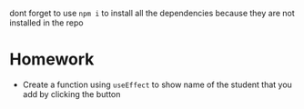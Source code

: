dont forget to use `npm i` to install all the dependencies because they are not installed in the repo

# Homework
- Create a function using `useEffect` to show name of the student that you add by clicking the button